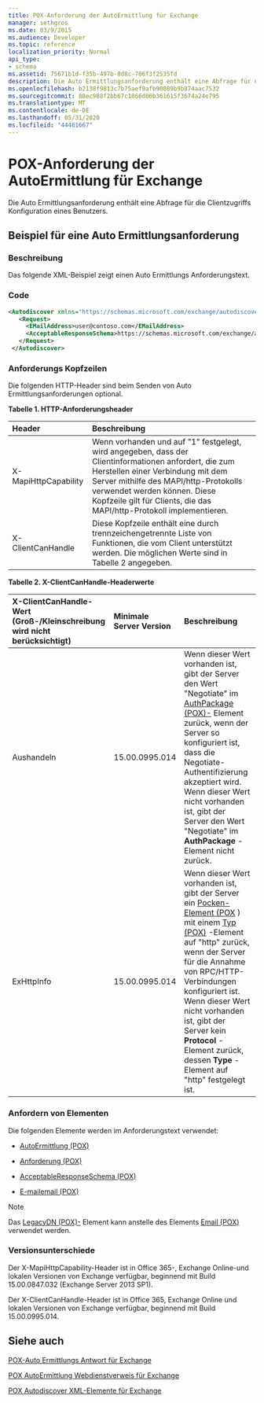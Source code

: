 ```yaml
---
title: POX-Anforderung der AutoErmittlung für Exchange
manager: sethgros
ms.date: 03/9/2015
ms.audience: Developer
ms.topic: reference
localization_priority: Normal
api_type:
- schema
ms.assetid: 75671b1d-f35b-497b-8d8c-706f3f2535fd
description: Die Auto Ermittlungsanforderung enthält eine Abfrage für die Clientzugriffs Konfiguration eines Benutzers.
ms.openlocfilehash: b2138f9813c7b75aef9afb90089b9b874aac7532
ms.sourcegitcommit: 88ec988f2bb67c1866d06b361615f3674a24e795
ms.translationtype: MT
ms.contentlocale: de-DE
ms.lasthandoff: 05/31/2020
ms.locfileid: "44461667"
---
```

# <a name="pox-autodiscover-request-for-exchange"></a>POX-Anforderung der AutoErmittlung für Exchange

Die Auto Ermittlungsanforderung enthält eine Abfrage für die Clientzugriffs Konfiguration eines Benutzers.
  
## <a name="autodiscover-request-example"></a>Beispiel für eine Auto Ermittlungsanforderung

### <a name="description"></a>Beschreibung

Das folgende XML-Beispiel zeigt einen Auto Ermittlungs Anforderungstext.
  
### <a name="code"></a>Code

```XML
<Autodiscover xmlns="https://schemas.microsoft.com/exchange/autodiscover/outlook/requestschema/2006">
   <Request>
     <EMailAddress>user@contoso.com</EMailAddress>
     <AcceptableResponseSchema>https://schemas.microsoft.com/exchange/autodiscover/outlook/responseschema/2006a</AcceptableResponseSchema>
   </Request>
 </Autodiscover>
```

### <a name="request-headers"></a>Anforderungs Kopfzeilen

Die folgenden HTTP-Header sind beim Senden von Auto Ermittlungsanforderungen optional.
  
**Tabelle 1. HTTP-Anforderungsheader**

|**Header**|**Beschreibung**|
|:-----|:-----|
|X-MapiHttpCapability  <br/> |Wenn vorhanden und auf "1" festgelegt, wird angegeben, dass der Clientinformationen anfordert, die zum Herstellen einer Verbindung mit dem Server mithilfe des MAPI/http-Protokolls verwendet werden können. Diese Kopfzeile gilt für Clients, die das MAPI/http-Protokoll implementieren.  <br/> |
|X-ClientCanHandle  <br/> |Diese Kopfzeile enthält eine durch trennzeichengetrennte Liste von Funktionen, die vom Client unterstützt werden. Die möglichen Werte sind in Tabelle 2 angegeben.  <br/> |
   
**Tabelle 2. X-ClientCanHandle-Headerwerte**

|**X-ClientCanHandle-Wert (Groß-/Kleinschreibung wird nicht berücksichtigt)**|**Minimale Server Version**|**Beschreibung**|
|:-----|:-----|:-----|
|Aushandeln  <br/> |15.00.0995.014  <br/> |Wenn dieser Wert vorhanden ist, gibt der Server den Wert "Negotiate" im [AuthPackage (POX)-](authpackage-pox.md) Element zurück, wenn der Server so konfiguriert ist, dass die Negotiate-Authentifizierung akzeptiert wird. Wenn dieser Wert nicht vorhanden ist, gibt der Server den Wert "Negotiate" im **AuthPackage** -Element nicht zurück.  <br/> |
|ExHttpInfo  <br/> |15.00.0995.014  <br/> |Wenn dieser Wert vorhanden ist, gibt der Server ein [Pocken-Element (POX](protocol-pox.md) ) mit einem [Typ (POX)](type-pox.md) -Element auf "http" zurück, wenn der Server für die Annahme von RPC/HTTP-Verbindungen konfiguriert ist. Wenn dieser Wert nicht vorhanden ist, gibt der Server kein **Protocol** -Element zurück, dessen **Type** -Element auf "http" festgelegt ist.  <br/> |
   
### <a name="request-elements"></a>Anfordern von Elementen

Die folgenden Elemente werden im Anforderungstext verwendet:
  
- [AutoErmittlung (POX)](autodiscover-pox.md)
    
- [Anforderung (POX)](request-pox.md)
    
- [AcceptableResponseSchema (POX)](acceptableresponseschema-pox.md)
    
- [E-mailemail (POX)](emailaddress-pox.md)
    
> [!NOTE]
> Das [LegacyDN (POX)-](legacydn-pox.md) Element kann anstelle des Elements [Email (POX)](emailaddress-pox.md) verwendet werden. 
  
### <a name="version-differences"></a>Versionsunterschiede

Der X-MapiHttpCapability-Header ist in Office 365-, Exchange Online-und lokalen Versionen von Exchange verfügbar, beginnend mit Build 15.00.0847.032 (Exchange Server 2013 SP1).
  
Der X-ClientCanHandle-Header ist in Office 365, Exchange Online und lokalen Versionen von Exchange verfügbar, beginnend mit Build 15.00.0995.014.
  
## <a name="see-also"></a>Siehe auch



[POX-Auto Ermittlungs Antwort für Exchange](pox-autodiscover-response-for-exchange.md)


[POX AutoErmittlung Webdienstverweis für Exchange](pox-autodiscover-web-service-reference-for-exchange.md)
  
[POX Autodiscover XML-Elemente für Exchange](pox-autodiscover-xml-elements-for-exchange.md)


